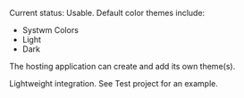 Current status: Usable. Default color themes include:
- Systwm Colors
- Light
- Dark

The hosting application can create and add its own theme(s).

Lightweight integration. See Test project for an example.
